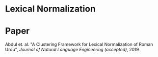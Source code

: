 # Lexical Normalization



# Paper
Abdul et. al. "A Clustering Framework for Lexical Normalization of Roman Urdu", *Journal of Natural Language Engineering (accepted)*, 2019
